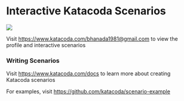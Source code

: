 # Interactive Katacoda Scenarios

[![](http://shields.katacoda.com/katacoda/bhanada1981@gmail.com/count.svg)](https://www.katacoda.com/bhanada1981@gmail.com "Get your profile on Katacoda.com")

Visit https://www.katacoda.com/bhanada1981@gmail.com to view the profile and interactive scenarios

### Writing Scenarios
Visit https://www.katacoda.com/docs to learn more about creating Katacoda scenarios

For examples, visit https://github.com/katacoda/scenario-example
